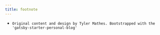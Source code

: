 ```yaml
---
title: footnote
---
```


* `Original content and design by Tyler Mathes. Bootstrapped with the 'gatsby-starter-personal-blog'`

